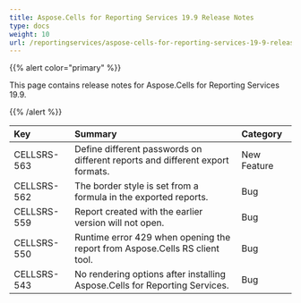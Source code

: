 ```yaml
---
title: Aspose.Cells for Reporting Services 19.9 Release Notes
type: docs
weight: 10
url: /reportingservices/aspose-cells-for-reporting-services-19-9-release-notes/
---
```


{{% alert color="primary" %}} 

This page contains release notes for Aspose.Cells for Reporting Services 19.9.

{{% /alert %}} 

|**Key**|**Summary**|**Category**|
| :- | :- | :- |
|CELLSRS-563|Define different passwords on different reports and different export formats.|New Feature|
|CELLSRS-562|The border style is set from a formula in the exported reports.|Bug|
|CELLSRS-559|Report created with the earlier version will not open.|Bug|
|CELLSRS-550|Runtime error 429 when opening the report from Aspose.Cells RS client tool.|Bug|
|CELLSRS-543|No rendering options after installing Aspose.Cells for Reporting Services.|Bug|

